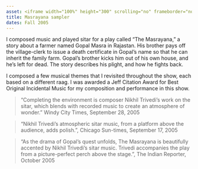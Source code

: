 ```yaml
---
asset: <iframe width="100%" height="300" scrolling="no" frameborder="no" src="https://w.soundcloud.com/player/?url=https%3A//api.soundcloud.com/tracks/48156920&color=%23ff5500&auto_play=false&hide_related=false&show_comments=true&show_user=true&show_reposts=false&show_teaser=true&visual=true"></iframe>
title: Masrayana sampler
dates: Fall 2005
---
```

I composed music and played sitar for a play called “The Masrayana,” a story about a farmer named Gopal Masra in Rajastan. His brother pays off the village-clerk to issue a death certificate in Gopal’s name so that he can inherit the family farm. Gopal’s brother kicks him out of his own house, and he’s left for dead. The story describes his plight, and how he fights back.

I composed a few musical themes that I revisited throughout the show, each based on a different raag. I was awarded a Jeff Citation Award for Best Original Incidental Music for my composition and performance in this show.

> “Completing the environment is composer Nikhil Trivedi’s work on the sitar, which blends with recorded music to create an atmosphere of wonder.” Windy City Times, September 28, 2005

> “Nikhil Trivedi’s atmospheric sitar music, from a platform above the audience, adds polish.”, Chicago Sun-times, September 17, 2005

> “As the drama of Gopal’s quest unfolds, The Masrayana is beautifully accented by Nikhil Trivedi’s sitar music. Trivedi accompanies the play from a picture-perfect perch above the stage.”, The Indian Reporter, October 2005
